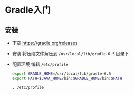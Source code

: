 # Gradle入门

## 安装

- 下载
  <https://gradle.org/releases>
- 安装
  将压缩文件解压到 `/usr/local/lib/gradle-6.5` 目录下
- 配置环境
  编辑 `/etc/profile`

  ```sh
  export GRADLE_HOME=/usr/local/lib/gradle-6.5
  export PATH=$JAVA_HOME/bin:$GRADLE_HOME/bin:$PATH
  ```
  
  `. /etc/profile`

